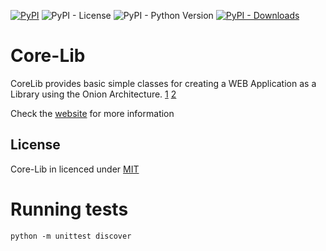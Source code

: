 [![PyPI](https://img.shields.io/pypi/v/core-lib)](https://pypi.org/project/core-lib/)
![PyPI - License](https://img.shields.io/pypi/l/core-lib)
![PyPI - Python Version](https://img.shields.io/pypi/pyversions/core-lib)
[![PyPI - Downloads](https://img.shields.io/pypi/dm/core-lib.svg)](https://pypistats.org/packages/core-lib)

# Core-Lib
CoreLib provides basic simple classes for creating a WEB Application as a Library using the Onion Architecture. [1](https://www.codeguru.com/csharp/csharp/cs_misc/designtechniques/understanding-onion-architecture.html) [2](https://www.google.com/search?sxsrf=ACYBGNT0NhYbUZLnDQbC9b6uPBqjZmjwgw%3A1579104811273&ei=KzofXuOfEO3IgwfngLPwAg&q=onion+Architecture&oq=onion+Architecture&gs_l=psy-ab.12...0.0..109691...0.0..0.0.0.......0......gws-wiz.oEYi3afxy_c&ved=0ahUKEwij4drq_4XnAhVt5OAKHWfADC4Q4dUDCAs)   

Check the [website](https://core-lib.netlify.com/) for more information

## License
Core-Lib in licenced under [MIT](https://github.com/shacoshe/core-lib/blob/master/LICENSE)

# Running tests
`python -m unittest discover`
